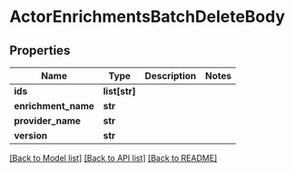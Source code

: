 # ActorEnrichmentsBatchDeleteBody

## Properties
Name | Type | Description | Notes
------------ | ------------- | ------------- | -------------
**ids** | **list[str]** |  | 
**enrichment_name** | **str** |  | 
**provider_name** | **str** |  | 
**version** | **str** |  | 

[[Back to Model list]](../README.md#documentation-for-models) [[Back to API list]](../README.md#documentation-for-api-endpoints) [[Back to README]](../README.md)

